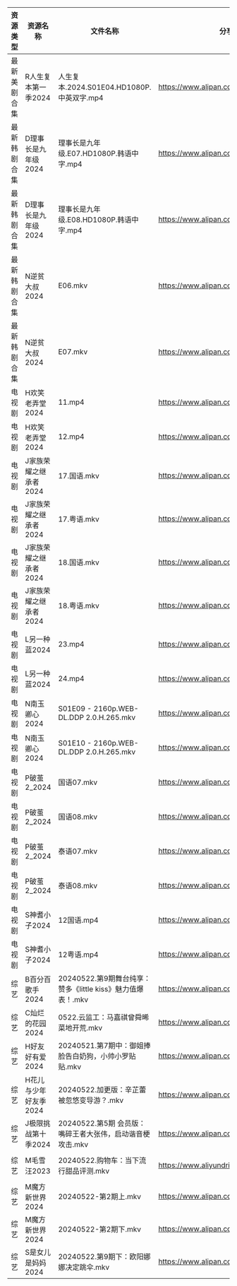 | 资源类型   | 资源名称          | 文件名称                                       | 分享链接                                      | 更新时间                |
| ------ | ------------- | ------------------------------------------ | ----------------------------------------- | ------------------- |
| 最新美剧合集 | R人生复本第一季2024  | 人生复本.2024.S01E04.HD1080P.中英双字.mp4          | https://www.alipan.com/s/tHTSR2SQ9iq      | 2024-05-22 14:08:05 |
| 最新韩剧合集 | D理事长是九年级2024  | 理事长是九年级.E07.HD1080P.韩语中字.mp4               | https://www.alipan.com/s/bynE3FP7dyz      | 2024-05-22 00:05:26 |
| 最新韩剧合集 | D理事长是九年级2024  | 理事长是九年级.E08.HD1080P.韩语中字.mp4               | https://www.alipan.com/s/bynE3FP7dyz      | 2024-05-22 00:05:26 |
| 最新韩剧合集 | N逆贫大叔2024     | E06.mkv                                    | https://www.alipan.com/s/dwAUEro9ajn      | 2024-05-22 16:09:01 |
| 最新韩剧合集 | N逆贫大叔2024     | E07.mkv                                    | https://www.alipan.com/s/dwAUEro9ajn      | 2024-05-22 16:09:01 |
| 电视剧    | H欢笑老弄堂2024    | 11.mp4                                     | https://www.alipan.com/s/aQHrpgJiHnZ      | 2024-05-22 14:05:42 |
| 电视剧    | H欢笑老弄堂2024    | 12.mp4                                     | https://www.alipan.com/s/aQHrpgJiHnZ      | 2024-05-22 14:05:41 |
| 电视剧    | J家族荣耀之继承者2024 | 17.国语.mkv                                  | https://www.alipan.com/s/nQdG1mVtEPN      | 2024-05-22 14:05:51 |
| 电视剧    | J家族荣耀之继承者2024 | 17.粤语.mkv                                  | https://www.alipan.com/s/nQdG1mVtEPN      | 2024-05-22 14:05:51 |
| 电视剧    | J家族荣耀之继承者2024 | 18.国语.mkv                                  | https://www.alipan.com/s/nQdG1mVtEPN      | 2024-05-22 14:05:50 |
| 电视剧    | J家族荣耀之继承者2024 | 18.粤语.mkv                                  | https://www.alipan.com/s/nQdG1mVtEPN      | 2024-05-22 14:05:50 |
| 电视剧    | L另一种蓝2024     | 23.mp4                                     | https://www.alipan.com/s/35EvvpwSGdk      | 2024-05-22 00:06:31 |
| 电视剧    | L另一种蓝2024     | 24.mp4                                     | https://www.alipan.com/s/35EvvpwSGdk      | 2024-05-22 00:06:30 |
| 电视剧    | N南玉卿心2024     | S01E09 - 2160p.WEB-DL.DDP 2.0.H.265.mkv    | https://www.alipan.com/s/TwkuXQKfGqm      | 2024-05-22 16:08:53 |
| 电视剧    | N南玉卿心2024     | S01E10 - 2160p.WEB-DL.DDP 2.0.H.265.mkv    | https://www.alipan.com/s/TwkuXQKfGqm      | 2024-05-22 16:08:53 |
| 电视剧    | P破茧2_2024     | 国语07.mkv                                   | https://www.alipan.com/s/FL9GZXhVoDa      | 2024-05-22 14:07:46 |
| 电视剧    | P破茧2_2024     | 国语08.mkv                                   | https://www.alipan.com/s/FL9GZXhVoDa      | 2024-05-22 14:07:46 |
| 电视剧    | P破茧2_2024     | 泰语07.mkv                                   | https://www.alipan.com/s/FL9GZXhVoDa      | 2024-05-22 14:07:45 |
| 电视剧    | P破茧2_2024     | 泰语08.mkv                                   | https://www.alipan.com/s/FL9GZXhVoDa      | 2024-05-22 14:07:45 |
| 电视剧    | S神耆小子2024     | 12国语.mp4                                   | https://www.alipan.com/s/YUHzska9nMA      | 2024-05-22 00:07:46 |
| 电视剧    | S神耆小子2024     | 12粤语.mp4                                   | https://www.alipan.com/s/YUHzska9nMA      | 2024-05-22 00:07:46 |
| 综艺     | B百分百歌手2024    | 20240522.第9期舞台纯享：赞多《little kiss》魅力值爆表！.mkv | https://www.alipan.com/s/Mx8hzxySwye      | 2024-05-22 14:10:30 |
| 综艺     | C灿烂的花园2024    | 0522.云监工：马嘉祺曾舜晞菜地开荒.mkv                    | https://www.alipan.com/s/cusw5oJaLFV      | 2024-05-22 14:10:38 |
| 综艺     | H好友好有爱2024    | 20240521.第7期中：御姐捧脸告白奶狗，小帅小罗贴贴.mkv          | https://www.alipan.com/s/uBGk49PACNT      | 2024-05-22 00:10:08 |
| 综艺     | H花儿与少年好友季2024 | 20240522.加更版：辛芷蕾被忽悠变导游？.mkv                | https://www.alipan.com/s/F192eKH9dMy      | 2024-05-22 14:10:55 |
| 综艺     | J极限挑战第十季2024  | 20240522.第5期 会员版：嘴碎王者大张伟，启动谐音梗攻击.mkv       | https://www.alipan.com/s/AVDbVKDwyT9      | 2024-05-22 14:11:00 |
| 综艺     | M毛雪汪2023      | 20240522.购物车：当下流行甜品评测.mkv                  | https://www.aliyundrive.com/s/asPqfgPRqAg | 2024-05-22 14:11:05 |
| 综艺     | M魔方新世界2024    | 20240522-第2期上.mkv                          | https://www.alipan.com/s/QX27Hz4Mb8P      | 2024-05-22 14:11:10 |
| 综艺     | M魔方新世界2024    | 20240522-第2期下.mkv                          | https://www.alipan.com/s/QX27Hz4Mb8P      | 2024-05-22 14:11:10 |
| 综艺     | S是女儿是妈妈2024   | 20240522.第9期下：欧阳娜娜决定跳伞.mkv                 | https://www.alipan.com/s/GGFq6YSak3R      | 2024-05-22 14:11:43 |
